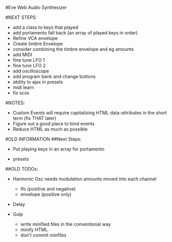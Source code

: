 #Eve Web Audio Synthesizer

#NEXT STEPS:
* add a class to keys that played
* add portamento fall back (an array of played keys in order)
* Refine VCA envelope
* Create timbre Envelope
* consider combining the timbre envelope and eg amounts
* add MIDI
* fine tune LFO 1
* fine tune LFO 2
* add oscilloscope
* add program bank and change buttons
* ability to ajax in presets
* midi learn
* fix scss


#NOTES:
* Custom Events will require capitalizing HTML data-attributes in the short term (fix THAT later)
* Figure out a good place to bind events
* Reduce HTML as much as possible


#OLD INFORMATION
##Next Steps:

* Put playing keys in an array for portamento

* presets

##OLD TODOs:

* Harmonic Osc needs modulation amounts moved into each channel
  * lfo (positive and negative)
  * envelope (positive only)

* Delay

* Gulp
  * write minified files in the conventional way
  * minify HTML
  * don't commit minfiles
